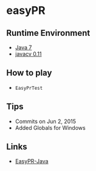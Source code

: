 # easyPR

## Runtime Environment
 - [Java 7](http://www.oracle.com/technetwork/java/javase/downloads/jdk7-downloads-1880260.html)
 - [javacv 0.11](https://github.com/bytedeco/javacv)

## How to play
- `EasyPrTest`

## Tips
- Commits on Jun 2, 2015
- Added Globals for Windows

## Links
- [EasyPR-Java](https://github.com/fan-wenjie/EasyPR-Java)